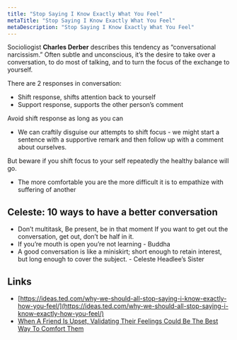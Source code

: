 ```yaml
---
title: "Stop Saying I Know Exactly What You Feel"
metaTitle: "Stop Saying I Know Exactly What You Feel"
metaDescription: "Stop Saying I Know Exactly What You Feel"
---
```


Socioliogist **Charles Derber** describes this tendency as “conversational narcissism.” Often subtle and unconscious, it’s the desire to take over a conversation, to do most of talking, and to turn the focus of the exchange to yourself.

There are 2 responses in conversation:

- Shift response, shifts attention back to yourself
- Support response, supports the other person’s comment

Avoid shift response as long as you can

- We can craftily disguise our attempts to shift focus - we might start a sentence with a supportive remark and then follow up with a comment about ourselves.

But beware if you shift focus to your self repeatedly the healthy balance will go.

- The more comfortable you are the more difficult it is to empathize with suffering of another

## Celeste: 10 ways to have a better conversation

- Don’t multitask, Be present, be in that moment If you want to get out the conversation, get out, don’t be half in it.
- If you’re mouth is open you’re not learning - Buddha
- A good conversation is like a miniskirt; short enough to retain interest, but long enough to cover the subject. - Celeste Headlee’s Sister

## Links

- [https://ideas.ted.com/why-we-should-all-stop-saying-i-know-exactly-how-you-feel/](https://ideas.ted.com/why-we-should-all-stop-saying-i-know-exactly-how-you-feel/)
- [When A Friend Is Upset, Validating Their Feelings Could Be The Best Way To Comfort Them](https://digest.bps.org.uk/2020/04/08/what-a-friend-is-upset-validating-their-feelings-could-be-the-best-way-to-comfort-them/)

